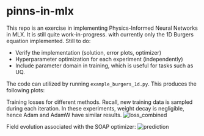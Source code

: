 # pinns-in-mlx

This repo is an exercise in implementing Physics-Informed Neural Networks in MLX. It is still quite work-in-progress. with currently only the 1D Burgers equation implemented. Still to do:

* Verify the implementation (solution, error plots, optimizer)
* Hyperparameter optimization for each experiment (independently)
* Include parameter domain in training, which is useful for tasks such as UQ.

The code can utilized by running ```example_burgers_1d.py```. This produces the following plots:

Training losses for different methods. Recall, new training data is sampled during each iteration. In these experiments, weight decay is negligible, hence Adam and AdamW have similar results.
![loss_combined](https://github.com/user-attachments/assets/e4b501ac-bdc7-419a-bc7b-17b4e5033fff)

Field evolution associated with the SOAP optimizer:
![prediction](https://github.com/user-attachments/assets/d2a73356-5894-44f9-b8f1-aad396c4c219)

